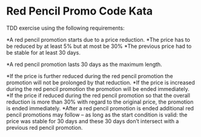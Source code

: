 Red Pencil Promo Code Kata
========

TDD exercise using the following requirements:

*A red pencil promotion starts due to a price reduction.
*The price has to be reduced by at least 5% but at most be 30%
*The previous price had to be stable for at least 30 days.

*A red pencil promotion lasts 30 days as the maximum length.

*If the price is further reduced during the red pencil promotion the promotion will not be prolonged by that reduction.
*If the price is increased during the red pencil promotion the promotion will be ended immediately.
*If the price if reduced during the red pencil promotion so that the overall reduction is more than 30% with regard to the original price, the promotion is ended immediately.
*After a red pencil promotion is ended additional red pencil promotions may follow – as long as the start condition is valid: the price was stable for 30 days and these 30 days don’t intersect with a previous red pencil promotion.
